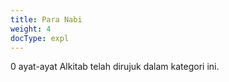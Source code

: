 ```yaml
---
title: Para Nabi
weight: 4
docType: expl
---
```


0 ayat-ayat Alkitab telah dirujuk dalam kategori ini.

